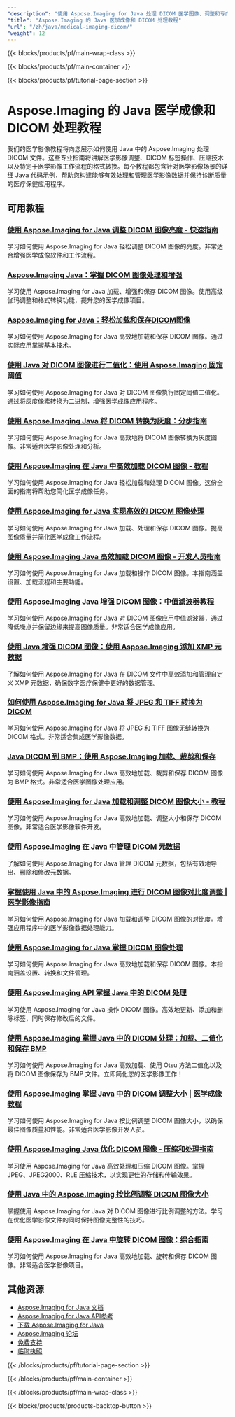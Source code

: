 ```yaml
---
"description": "使用 Aspose.Imaging for Java 处理 DICOM 医学图像、调整和专门医学成像操作的完整教程。"
"title": "Aspose.Imaging 的 Java 医学成像和 DICOM 处理教程"
"url": "/zh/java/medical-imaging-dicom/"
"weight": 12
---
```


{{< blocks/products/pf/main-wrap-class >}}

{{< blocks/products/pf/main-container >}}

{{< blocks/products/pf/tutorial-page-section >}}
# Aspose.Imaging 的 Java 医学成像和 DICOM 处理教程

我们的医学影像教程将向您展示如何使用 Java 中的 Aspose.Imaging 处理 DICOM 文件。这些专业指南将讲解医学影像调整、DICOM 标签操作、压缩技术以及特定于医学影像工作流程的格式转换。每个教程都包含针对医学影像场景的详细 Java 代码示例，帮助您构建能够有效处理和管理医学影像数据并保持诊断质量的医疗保健应用程序。

## 可用教程

### [使用 Aspose.Imaging for Java 调整 DICOM 图像亮度 - 快速指南](./adjust-dicom-brightness-aspose-imaging-java/)
学习如何使用 Aspose.Imaging for Java 轻松调整 DICOM 图像的亮度。非常适合增强医学成像软件和工作流程。

### [Aspose.Imaging Java：掌握 DICOM 图像处理和增强](./aspose-imaging-java-load-enhance-dicom-images/)
学习使用 Aspose.Imaging for Java 加载、增强和保存 DICOM 图像。使用高级伽玛调整和格式转换功能，提升您的医学成像项目。

### [Aspose.Imaging for Java：轻松加载和保存DICOM图像](./aspose-imaging-java-load-save-dicom-images/)
学习如何使用 Aspose.Imaging for Java 高效地加载和保存 DICOM 图像。通过实际应用掌握基本技术。

### [使用 Java 对 DICOM 图像进行二值化：使用 Aspose.Imaging 固定阈值](./binarize-dicom-images-fixed-threshold-java-aspose-imaging/)
学习如何使用 Aspose.Imaging for Java 对 DICOM 图像执行固定阈值二值化。通过将灰度像素转换为二进制，增强医学成像应用程序。

### [使用 Aspose.Imaging Java 将 DICOM 转换为灰度：分步指南](./dicom-to-grayscale-aspose-imaging-java/)
学习如何使用 Aspose.Imaging for Java 高效地将 DICOM 图像转换为灰度图像。非常适合医学影像处理和分析。

### [使用 Aspose.Imaging 在 Java 中高效加载 DICOM 图像 - 教程](./master-dicom-image-loading-aspose-imaging-java/)
学习如何使用 Aspose.Imaging for Java 轻松加载和处理 DICOM 图像。这份全面的指南将帮助您简化医学成像任务。

### [使用 Aspose.Imaging for Java 实现高效的 DICOM 图像处理](./master-dicom-processing-aspose-imaging-java/)
学习如何使用 Aspose.Imaging for Java 加载、处理和保存 DICOM 图像。提高图像质量并简化医学成像工作流程。

### [使用 Aspose.Imaging Java 高效加载 DICOM 图像 - 开发人员指南](./load-dicom-images-aspose-imaging-java/)
学习如何使用 Aspose.Imaging for Java 加载和操作 DICOM 图像。本指南涵盖设置、加载流程和主要功能。

### [使用 Aspose.Imaging Java 增强 DICOM 图像：中值滤波器教程](./apply-median-filter-dicom-images-aspose-imaging-java/)
学习如何使用 Aspose.Imaging for Java 对 DICOM 图像应用中值滤波器，通过降低噪点并保留边缘来提高图像质量。非常适合医学成像应用。

### [使用 Java 增强 DICOM 图像：使用 Aspose.Imaging 添加 XMP 元数据](./java-dicom-xmp-metadata-aspose-imaging/)
了解如何使用 Aspose.Imaging for Java 在 DICOM 文件中高效添加和管理自定义 XMP 元数据，确保数字医疗保健中更好的数据管理。

### [如何使用 Aspose.Imaging for Java 将 JPEG 和 TIFF 转换为 DICOM](./convert-jpeg-tiff-to-dicom-aspose-imaging-java/)
学习如何使用 Aspose.Imaging for Java 将 JPEG 和 TIFF 图像无缝转换为 DICOM 格式。非常适合集成医学影像数据。

### [Java DICOM 到 BMP：使用 Aspose.Imaging 加载、裁剪和保存](./java-dicom-crop-save-bmp-aspose-imaging/)
学习如何使用 Aspose.Imaging for Java 高效地加载、裁剪和保存 DICOM 图像为 BMP 格式。非常适合医学图像处理应用。

### [使用 Aspose.Imaging for Java 加载和调整 DICOM 图像大小 - 教程](./load-resize-dicom-aspose-imaging-java/)
学习如何使用 Aspose.Imaging for Java 高效地加载、调整大小和保存 DICOM 图像。非常适合医学影像软件开发。

### [使用 Aspose.Imaging 在 Java 中管理 DICOM 元数据](./manage-dicom-metadata-aspose-imaging-java/)
了解如何使用 Aspose.Imaging for Java 管理 DICOM 元数据，包括有效地导出、删除和修改元数据。

### [掌握使用 Java 中的 Aspose.Imaging 进行 DICOM 图像对比度调整 | 医学影像指南](./load-adjust-dicom-image-contrast-aspose-imaging-java/)
学习如何使用 Aspose.Imaging for Java 加载和调整 DICOM 图像的对比度。增强应用程序中的医学影像数据处理能力。

### [使用 Aspose.Imaging for Java 掌握 DICOM 图像处理](./loading-saving-dicom-images-aspose-imaging-java/)
学习如何使用 Aspose.Imaging for Java 高效地加载和保存 DICOM 图像。本指南涵盖设置、转换和文件管理。

### [使用 Aspose.Imaging API 掌握 Java 中的 DICOM 处理](./master-dicom-image-processing-aspose-imaging-java/)
学习使用 Aspose.Imaging for Java 操作 DICOM 图像。高效地更新、添加和删除标签，同时保存修改后的文件。

### [使用 Aspose.Imaging 掌握 Java 中的 DICOM 处理：加载、二值化和保存 BMP](./loading-processing-dicom-aspose-imaging-java/)
学习如何使用 Aspose.Imaging for Java 高效加载、使用 Otsu 方法二值化以及将 DICOM 图像保存为 BMP 文件。立即简化您的医学影像工作！

### [使用 Aspose.Imaging 掌握 Java 中的 DICOM 调整大小 | 医学成像教程](./master-dicom-resizing-aspose-imaging-java/)
学习如何使用 Aspose.Imaging for Java 按比例调整 DICOM 图像大小，以确保最佳图像质量和性能。非常适合医学影像开发人员。

### [使用 Aspose.Imaging Java 优化 DICOM 图像 - 压缩和处理指南](./dicom-image-processing-aspose-imaging-java/)
学习使用 Aspose.Imaging for Java 高效处理和压缩 DICOM 图像。掌握 JPEG、JPEG2000、RLE 压缩技术，以实现更佳的存储和传输效果。

### [使用 Java 中的 Aspose.Imaging 按比例调整 DICOM 图像大小](./proportional-dicom-image-resizing-aspose-imaging-java/)
掌握使用 Aspose.Imaging for Java 对 DICOM 图像进行比例调整的方法。学习在优化医学影像文件的同时保持图像完整性的技巧。

### [使用 Aspose.Imaging 在 Java 中旋转 DICOM 图像：综合指南](./load-rotate-dicom-images-aspose-imaging-java/)
学习如何使用 Aspose.Imaging for Java 高效地加载、旋转和保存 DICOM 图像。非常适合医学影像项目。

## 其他资源

- [Aspose.Imaging for Java 文档](https://docs.aspose.com/imaging/java/)
- [Aspose.Imaging for Java API参考](https://reference.aspose.com/imaging/java/)
- [下载 Aspose.Imaging for Java](https://releases.aspose.com/imaging/java/)
- [Aspose.Imaging 论坛](https://forum.aspose.com/c/imaging)
- [免费支持](https://forum.aspose.com/)
- [临时执照](https://purchase.aspose.com/temporary-license/)

{{< /blocks/products/pf/tutorial-page-section >}}

{{< /blocks/products/pf/main-container >}}

{{< /blocks/products/pf/main-wrap-class >}}

{{< blocks/products/products-backtop-button >}}